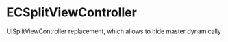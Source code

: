 ECSplitViewController
=====================

UISplitViewController replacement, which allows to hide master dynamically